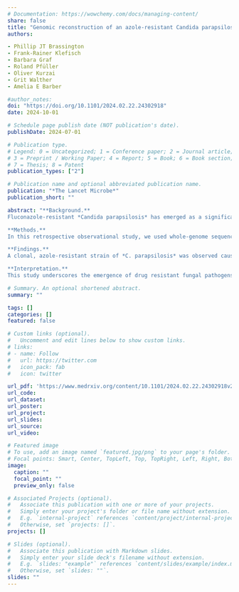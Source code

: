 ```yaml
---
# Documentation: https://wowchemy.com/docs/managing-content/
share: false
title: "Genomic reconstruction of an azole-resistant Candida parapsilosis outbreak and the creation of a multilocus sequence typing scheme: a retrospective observational and genomic epidemiology study"
authors:

- Phillip JT Brassington
- Frank-Rainer Klefisch
- Barbara Graf
- Roland Pfüller
- Oliver Kurzai
- Grit Walther
- Amelia E Barber

#author_notes:
doi: "https://doi.org/10.1101/2024.02.22.24302918"
date: 2024-10-01

# Schedule page publish date (NOT publication's date).
publishDate: 2024-07-01

# Publication type.
# Legend: 0 = Uncategorized; 1 = Conference paper; 2 = Journal article;
# 3 = Preprint / Working Paper; 4 = Report; 5 = Book; 6 = Book section;
# 7 = Thesis; 8 = Patent
publication_types: ["2"]

# Publication name and optional abbreviated publication name.
publication: "*The Lancet Microbe*"
publication_short: ""

abstract: "**Background.**  
Fluconazole-resistant *Candida parapsilosis* has emerged as a significant healthcare-associated pathogen with a propensity to spread patient-to-patient and cause nosocomial outbreaks, similar to *Candida auris*. This study investigates a prolonged outbreak of fluconazole-resistant *C. parapsilosis* across multiple years and healthcare centers in Berlin, Germany.  <br>

**Methods.**  
In this retrospective observational study, we used whole-genome sequencing of isolates from the outbreak in Berlin and other regions within Germany and compared them with isolates from a global distribution to understand the molecular epidemiology of this outbreak. Additionally, we used the genomic dataset of global samples to identify loci with high discriminatory power to establish a multi-locus sequence typing (MLST) strategy for *C. parapsilosis*.  <br>

**Findings.**  
A clonal, azole-resistant strain of *C. parapsilosis* was observed causing 33 cases of invasive infection from 2018-2022 in multiple hospitals within the outbreak city. Whole genome sequencing revealed that outbreak strains were separated by an average of 36 single nucleotide variants, while outbreak strains differed from outgroup samples from Berlin and other regions of Germany by an average of 2,112 variants. Temporal and genomic reconstruction of the outbreak cases indicated that transfer of patients between healthcare facilities was likely responsible for the persistent reimportation of the drug-resistant clone and subsequent person-to-person transmission. German outbreak strains were closely related to strains responsible for an outbreak in Canada and to others isolated in the Middle East and East Asia. Including the outbreak clone, we identified three distinct ERG11 Y132F azole-resistant lineages in Germany, marking the first description of this azole-resistance in the country and its endemic status. Using the novel MLST strategy, a global collection of 386 isolates was categorized into 62 sequence types, with the outbreak strains all belonging to the same sequence type. <br>

**Interpretation.** 
This study underscores the emergence of drug resistant fungal pathogens that can spread patient-to-patient within a healthcare system, but also around the globe. This highlights the importance of monitoring *C. parapsilosis* epidemiology globally and of continuous surveillance and rigorous infection control measures at the local scale. Through large-scale genomic epidemiology, our study offers a high-resolution view of how a drug-resistant clone behaved in a local healthcare system and how this clone fits into the global epidemiology of this pathogen. We also demonstrate the utility of the novel typing scheme for genetic epidemiology and outbreak investigations as a faster and less expensive alternative to whole genome sequencing."

# Summary. An optional shortened abstract.
summary: ""

tags: []
categories: []
featured: false

# Custom links (optional).
#   Uncomment and edit lines below to show custom links.
# links:
# - name: Follow
#   url: https://twitter.com
#   icon_pack: fab
#   icon: twitter

url_pdf: 'https://www.medrxiv.org/content/10.1101/2024.02.22.24302918v2.full.pdf'
url_code:
url_dataset:
url_poster:
url_project:
url_slides:
url_source:
url_video:

# Featured image
# To use, add an image named `featured.jpg/png` to your page's folder. 
# Focal points: Smart, Center, TopLeft, Top, TopRight, Left, Right, BottomLeft, Bottom, BottomRight.
image:
  caption: ""
  focal_point: ""
  preview_only: false

# Associated Projects (optional).
#   Associate this publication with one or more of your projects.
#   Simply enter your project's folder or file name without extension.
#   E.g. `internal-project` references `content/project/internal-project/index.md`.
#   Otherwise, set `projects: []`.
projects: []

# Slides (optional).
#   Associate this publication with Markdown slides.
#   Simply enter your slide deck's filename without extension.
#   E.g. `slides: "example"` references `content/slides/example/index.md`.
#   Otherwise, set `slides: ""`.
slides: ""
---
```

